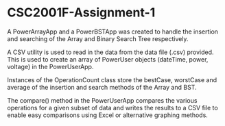 # CSC2001F-Assignment-1

A PowerArrayApp and a PowerBSTApp was created to handle the insertion and searching of the Array and Binary Search Tree respectively. 

A CSV utility is used to read in the data from the data file (.csv) provided. This is used to create an array of PowerUser objects (dateTime, power, voltage) in the PowerUserApp.

Instances of the OperationCount class store the bestCase, worstCase and average of the insertion and search methods of the Array and BST.

The compare() method in the PowerUserApp compares the various operations for a given subset of data and writes the results to a CSV file to enable easy comparisons using Excel or alternative graphing methods.
